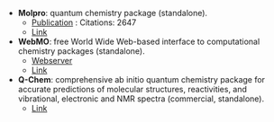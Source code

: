 - **Molpro**: quantum chemistry package (standalone).
	- [Publication](https://doi.org/10.1002/wcms.82) : Citations: 2647
	- [Link](https://www.molpro.net/)
- **WebMO**: free World Wide Web-based interface to computational chemistry packages (standalone).
	- [Webserver](https://www.webmo.net/index.html)
	- [Link](https://www.webmo.net/index.html)
- **Q-Chem**: comprehensive ab initio quantum chemistry package for accurate predictions of molecular structures, reactivities, and vibrational, electronic and NMR spectra (commercial, standalone).
	- [Link](http://www.q-chem.com/)
